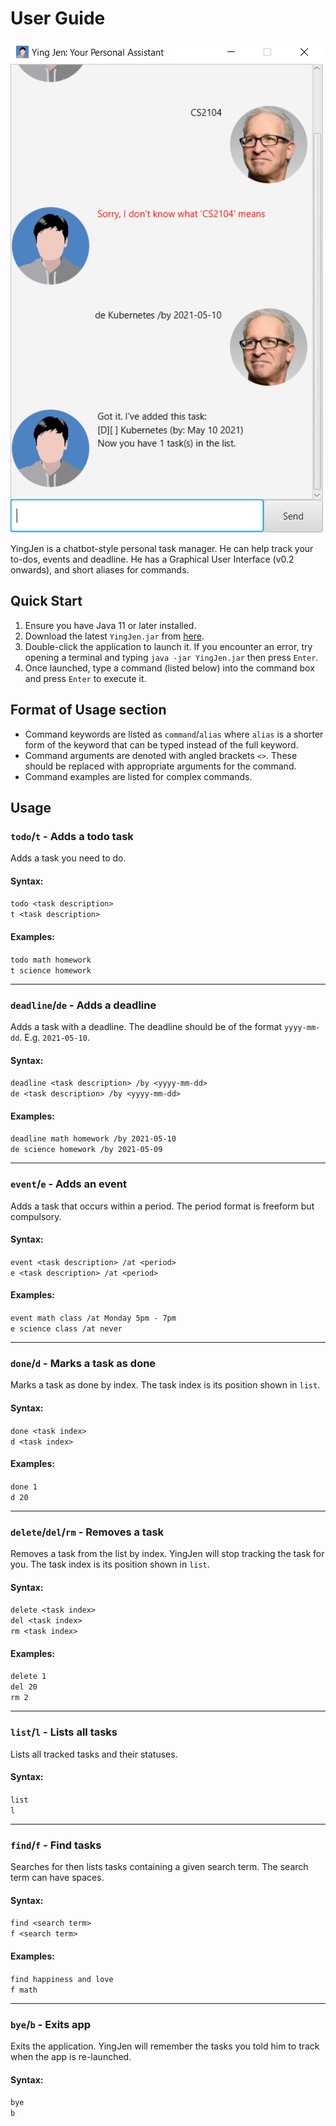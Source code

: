 # User Guide
![YingJen](Ui.PNG)

YingJen is a chatbot-style personal task manager. He can help track your to-dos, events and deadline. He has a 
Graphical User Interface (v0.2 onwards), and short aliases for commands.

## Quick Start
1. Ensure you have Java 11 or later installed.
1. Download the latest `YingJen.jar` from [here](https://github.com/benedictkhoomw/ip/releases).
1. Double-click the application to launch it. If you encounter an error, try opening a terminal
and typing `java -jar YingJen.jar` then press `Enter`.
1. Once launched, type a command (listed below) into the command box and press `Enter` to execute it.

## Format of Usage section
* Command keywords are listed as `command`/`alias` where `alias` is a shorter form of the keyword that
  can be typed instead of the full keyword.
* Command arguments are denoted with angled brackets `<>`. These should be replaced with appropriate
  arguments for the command.
* Command examples are listed for complex commands.

## Usage

### `todo`/`t` - Adds a todo task

Adds a task you need to do.

#### Syntax: 

`todo <task description>`  
`t <task description>`

#### Examples:

`todo math homework`  
`t science homework`

---

### `deadline`/`de` - Adds a deadline

Adds a task with a deadline. The deadline should be of the format `yyyy-mm-dd`. E.g. `2021-05-10`.

#### Syntax:

`deadline <task description> /by <yyyy-mm-dd>`  
`de <task description> /by <yyyy-mm-dd>`

#### Examples:

`deadline math homework /by 2021-05-10`  
`de science homework /by 2021-05-09`

---

### `event`/`e` - Adds an event

Adds a task that occurs within a period. The period format is freeform but compulsory.

#### Syntax:

`event <task description> /at <period>`  
`e <task description> /at <period>`

#### Examples:

`event math class /at Monday 5pm - 7pm`  
`e science class /at never`

---

### `done`/`d` - Marks a task as done

Marks a task as done by index. The task index is its position shown in `list`.

#### Syntax:

`done <task index>`  
`d <task index>`

#### Examples:

`done 1`  
`d 20`

---

### `delete`/`del`/`rm` - Removes a task

Removes a task from the list by index. YingJen will stop tracking the task for you. 
The task index is its position shown in `list`.

#### Syntax:

`delete <task index>`  
`del <task index>`  
`rm <task index>`

#### Examples:

`delete 1`  
`del 20`  
`rm 2`

---

### `list`/`l` - Lists all tasks

Lists all tracked tasks and their statuses.

#### Syntax:

`list`  
`l`

---

### `find`/`f` - Find tasks

Searches for then lists tasks containing a given search term. 
The search term can have spaces.

#### Syntax:

`find <search term>`  
`f <search term>`

#### Examples:

`find happiness and love`  
`f math`

---

### `bye`/`b` - Exits app

Exits the application. YingJen will remember the tasks you told him to track when the
app is re-launched.

#### Syntax:

`bye`  
`b`